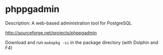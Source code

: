 phppgadmin
==========

Description:
A web-based administration tool for PostgreSQL

http://sourceforge.net/projects/phppgadmin

Download and run ```makepkg -si``` in the package directory (with Dolphin and F4)